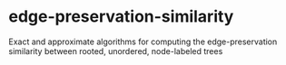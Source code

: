 # edge-preservation-similarity
Exact and approximate algorithms for computing the edge-preservation similarity between rooted, unordered, node-labeled trees

